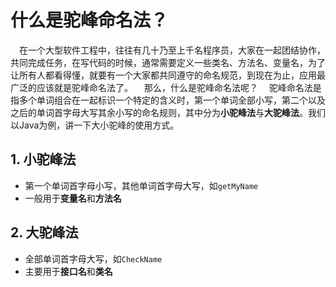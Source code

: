 # 什么是驼峰命名法？
&emsp;在一个大型软件工程中，往往有几十乃至上千名程序员，大家在一起团结协作，共同完成任务，在写代码的时候，通常需要定义一些类名、方法名、变量名，为了让所有人都看得懂，就要有一个大家都共同遵守的命名规范，到现在为止，应用最广泛的应该就是驼峰命名法了。
&emsp;那么，什么是驼峰命名法呢？
&emsp;驼峰命名法是指多个单词组合在一起标识一个特定的含义时，第一个单词全部小写，第二个以及之后的单词首字母大写其余小写的命名规则，其中分为**小驼峰法**与**大驼峰法**。我们以Java为例，讲一下大小驼峰的使用方式。

## 1. 小驼峰法
- 第一个单词首字母小写，其他单词首字母大写，如`getMyName`
- 一般用于**变量名**和**方法名**
## 2. 大驼峰法
- 全部单词首字母大写，如`CheckName`
- 主要用于**接口名**和**类名**
